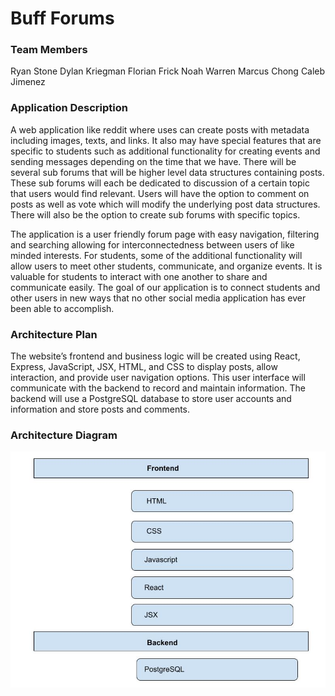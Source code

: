 # Buff Forums

### Team Members
Ryan Stone
Dylan Kriegman
Florian Frick
Noah Warren
Marcus Chong
Caleb Jimenez

### Application Description
A web application like reddit where uses can create posts with metadata including images, texts, and links.
It also may have special features that are specific to students such as additional functionality for creating events and sending messages depending on the time that we have.
There will be several sub forums that will be higher level data structures containing posts.
These sub forums will each be dedicated to discussion of a certain topic that users would find relevant.
Users will have the option to comment on posts as well as vote which will modify the underlying post data structures.
There will also be the option to create sub forums with specific topics.

The application is a user friendly forum page with easy navigation, filtering and searching allowing for interconnectedness between users of like minded interests.
For students, some of the additional functionality will allow users to meet other students, communicate, and organize events.
It is valuable for students to interact with one another to share and communicate easily.
The goal of our application is to connect students and other users in new ways that no other social media application has ever been able to accomplish. 

### Architecture Plan
The website’s frontend and business logic will be created using React, Express, JavaScript, JSX, HTML, and CSS to display posts, allow interaction, and provide user navigation options.
This user interface will communicate with the backend to record and maintain information.
The backend will use a PostgreSQL database to store user accounts and information and store posts and comments.

### Architecture Diagram
![Architecture Diagram](Milestone1.jpg)
